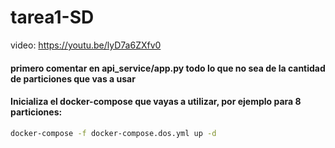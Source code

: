 # tarea1-SD

video: https://youtu.be/lyD7a6ZXfv0

#### primero comentar en api_service/app.py todo lo que no sea de la cantidad de particiones que vas a usar

#### Inicializa el docker-compose que vayas a utilizar, por ejemplo para 8 particiones:

```bash
docker-compose -f docker-compose.dos.yml up -d
```


